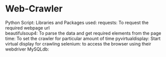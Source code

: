# Web-Crawler
Python Script:
	Libraries and Packages used:
	requests: To request the required webpage url  
	beautifulsoup4: To parse the data and get required elements from the page
    time: To set the crawler for particular amount of time
    pyvirtualdisplay: Start virtual display for crawling 
    selenium: to access the browser using their webdriver
    MySQLdb:  
